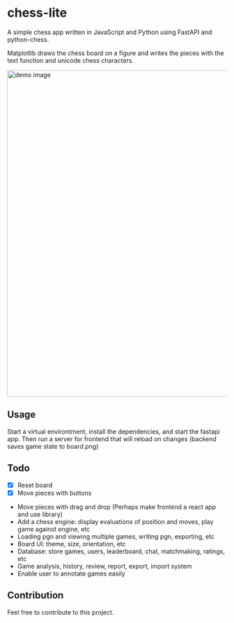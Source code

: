# chess-lite

A simple chess app written in JavaScript and Python using FastAPI and python-chess.

Matplotlib draws the chess board on a figure and writes the pieces with the text function and unicode chess characters.

<img width="749" alt="demo image" src="https://github.com/jackbullen/chess-lite/assets/37254717/c32cf700-797d-4500-b254-69a65b86b76d">

## Usage

Start a virtual environtment, install the dependencies, and start the fastapi app. Then run a server for frontend that will reload on changes (backend saves game state to board.png)

## Todo

- [x] Reset board
- [x] Move pieces with buttons
- Move pieces with drag and drop (Perhaps make frontend a react app and use library)
- Add a chess engine: display evaluations of position and moves, play game against engine, etc
- Loading pgn and viewing multiple games, writing pgn, exporting, etc
- Board UI: theme, size, orientation, etc
- Database: store games, users, leaderboard, chat, matchmaking, ratings, etc
- Game analysis, history, review, report, export, import system
- Enable user to annotate games easily

## Contribution

Feel free to contribute to this project.
